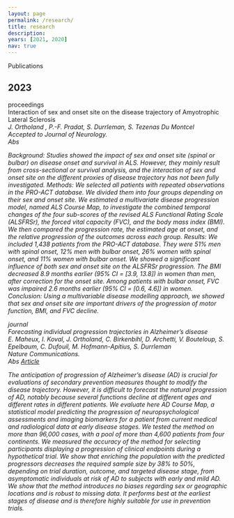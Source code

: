 ```yaml
---
layout: page
permalink: /research/
title: research
description:
years: [2021, 2020]
nav: true
---
```


<div class="section_title">Publications</div>

<div class="publications">

  <!-- #2023 -->
  <h2 class="year">2023</h2>

  <!-- ALS -->
  <div class="row">
    <div class="col-sm-2 abbr">
      <span class="badge badge-secondary">proceedings</span>
    </div>
    <div id="3" class="col-sm-8">
        <div class="title">Interaction of sex and onset site on the disease trajectory of Amyotrophic Lateral Sclerosis</div>
        <div class="author">
          <em>J. Ortholand <em>, P.-F. Pradat, S. Durrleman, S. Tezenas Du Montcel 
        </div>
         <div class="book"><em>Accepted to Journal of Neurology.</em></div>
      <div class="links">
        <a class="abstract btn btn-sm z-depth-0" role="button">
        Abs
        </a>
      </div>
      <div class="abstract hidden">
        <p>
          Background: Studies showed the impact of sex and onset site (spinal or bulbar) on disease onset and survival in ALS. However, they mainly result from cross-sectional or survival analysis, and the interaction of sex and onset site on the different proxies of disease trajectory has not been fully investigated. 
Methods: We selected all patients with repeated observations in the PRO-ACT database. We divided them into four groups depending on their sex and onset site. We estimated a multivariate disease progression model, named ALS Course Map, to investigate the combined temporal changes of the four sub-scores of the revised ALS Functional Rating Scale (ALSFRSr), the forced vital capacity (FVC), and the body mass index (BMI). We then compared the progression rate, the estimated age at onset, and the relative progression of the outcomes across each group.
Results: We included 1,438 patients from the PRO-ACT database. They were 51% men with spinal onset, 12% men with bulbar onset, 26% women with spinal onset, and 11% women with bulbar onset. We showed a significant influence of both sex and onset site on the ALSFRSr progression. The BMI decreased 8.9 months earlier (95% CI = [3.9, 13.8]) in women than men, after correction for the onset site. Among patients with bulbar onset, FVC was impaired 2.6 months earlier (95% CI = [0.6, 4.6]) in women. 
Conclusion: Using a multivariable disease modelling approach, we showed that sex and onset site are important drivers of the progression of motor function, BMI, and FVC decline. 
          </p>
      </div>
    </div>
  </div>


  <!-- AD -->
  <div class="row">
    <div class="col-sm-2 abbr">
      <span class="badge badge-success">journal</span>
    </div>
    <div id="3" class="col-sm-8">
        <div class="title">Forecasting individual progression trajectories in Alzheimer’s disease</div>
        <div class="author">
          E. Maheux, I. Koval, <em>J. Ortholand<em>, C. Birkenbihl, D. Archetti, V. Bouteloup, S. Epelbaum, C. Dufouil, M. Hofmann-Apitius, S. Durrleman
        </div>
         <div class="book"><em>Nature Communications.</em></div>
      <div class="links">
        <a class="abstract btn btn-sm z-depth-0" role="button">
        Abs
        </a>
        <a href="https://www.nature.com/articles/s41467-022-35712-5"   role="button" target="_blank">Article</a>
      </div>
      <div class="abstract hidden">
        <p>
          The anticipation of progression of Alzheimer’s disease (AD) is crucial for evaluations of secondary prevention measures thought to modify the disease trajectory. However, it is difficult to forecast the natural progression of AD, notably because several functions decline at different ages and different rates in different patients. We evaluate here AD Course Map, a statistical model predicting the progression of neuropsychological assessments and imaging biomarkers for a patient from current medical and radiological data at early disease stages. We tested the method on more than 96,000 cases, with a pool of more than 4,600 patients from four continents. We measured the accuracy of the method for selecting participants displaying a progression of clinical endpoints during a hypothetical trial. We show that enriching the population with the predicted progressors decreases the required sample size by 38% to 50%, depending on trial duration, outcome, and targeted disease stage, from asymptomatic individuals at risk of AD to subjects with early and mild AD. We show that the method introduces no biases regarding sex or geographic locations and is robust to missing data. It performs best at the earliest stages of disease and is therefore highly suitable for use in prevention trials.
          </p>
      </div>
    </div>
  </div>
